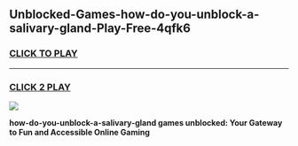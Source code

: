 
## Unblocked-Games-how-do-you-unblock-a-salivary-gland-Play-Free-4qfk6
<h3>
<a href="https://premium76.site?title=how-do-you-unblock-a-salivary-gland&ref=21A">CLICK TO PLAY</a></h3>
<hr>

<h3>
<a href="https://premium76.site?title=how-do-you-unblock-a-salivary-gland&ref=21A">CLICK 2 PLAY</a>
  
</h3>

<a href="https://premium76.site?title=how-do-you-unblock-a-salivary-gland&ref=21A"><img src="https://clearcache.store/games.png"></a>


**how-do-you-unblock-a-salivary-gland games unblocked: Your Gateway to Fun and Accessible Online Gaming**
